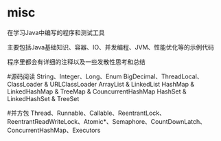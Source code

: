 # misc

在学习Java中编写的程序和测试工具

主要包括Java基础知识、容器、IO、并发编程、JVM、性能优化等的示例代码

程序里都会有详细的注释以及一些发散性思考和总结




#源码阅读
String、Integer、Long、Enum
BigDecimal、ThreadLocal、ClassLoader & URLClassLoader
ArrayList & LinkedList
HashMap & LinkedHashMap & TreeMap & CouncurrentHashMap
HashSet & LinkedHashSet & TreeSet

#并方包
Thread、Runnable、Callable、ReentrantLock、ReentrantReadWriteLock、Atomic*、Semaphore、CountDownLatch、ConcurrentHashMap、Executors
 
 